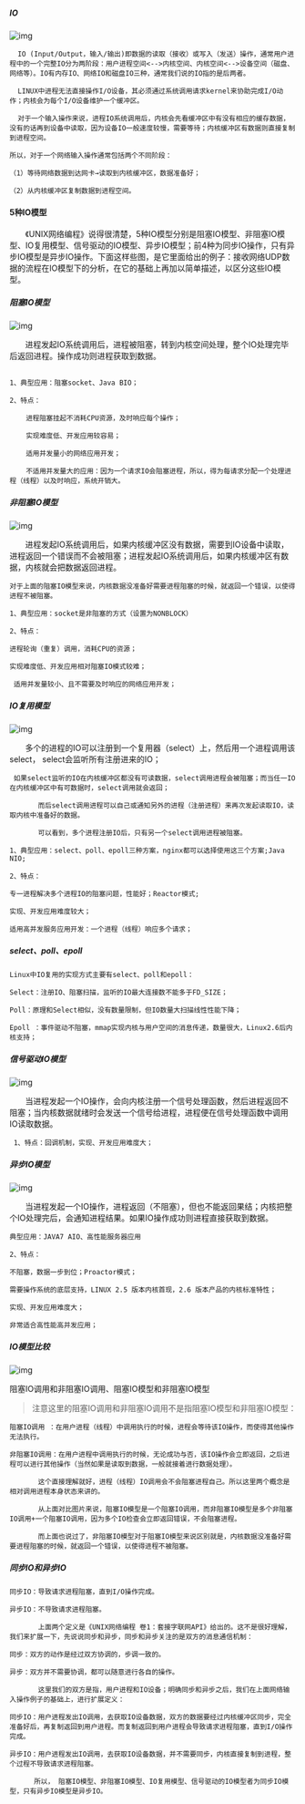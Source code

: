 ##### IO

![img](https://img-blog.csdn.net/20161028200138458) 

```
  IO (Input/Output，输入/输出)即数据的读取（接收）或写入（发送）操作，通常用户进程中的一个完整IO分为两阶段：用户进程空间<-->内核空间、内核空间<-->设备空间（磁盘、网络等）。IO有内存IO、网络IO和磁盘IO三种，通常我们说的IO指的是后两者。

  LINUX中进程无法直接操作I/O设备，其必须通过系统调用请求kernel来协助完成I/O动作；内核会为每个I/O设备维护一个缓冲区。

  对于一个输入操作来说，进程IO系统调用后，内核会先看缓冲区中有没有相应的缓存数据，没有的话再到设备中读取，因为设备IO一般速度较慢，需要等待；内核缓冲区有数据则直接复制到进程空间。

所以，对于一个网络输入操作通常包括两个不同阶段：

（1）等待网络数据到达网卡→读取到内核缓冲区，数据准备好；

（2）从内核缓冲区复制数据到进程空间。
```





#### 5种IO模型

       《UNIX网络编程》说得很清楚，5种IO模型分别是阻塞IO模型、非阻塞IO模型、IO复用模型、信号驱动的IO模型、异步IO模型；前4种为同步IO操作，只有异步IO模型是异步IO操作。下面这样些图，是它里面给出的例子：接收网络UDP数据的流程在IO模型下的分析，在它的基础上再加以简单描述，以区分这些IO模型。



##### 阻塞IO模型

![img](https://upload-images.jianshu.io/upload_images/2836699-a13146fd8158712e.png?imageMogr2/auto-orient/strip|imageView2/2/w/708/format/webp)  

       进程发起IO系统调用后，进程被阻塞，转到内核空间处理，整个IO处理完毕后返回进程。操作成功则进程获取到数据。

```

1、典型应用：阻塞socket、Java BIO；

2、特点：

    进程阻塞挂起不消耗CPU资源，及时响应每个操作；

    实现难度低、开发应用较容易；

    适用并发量小的网络应用开发；

    不适用并发量大的应用：因为一个请求IO会阻塞进程，所以，得为每请求分配一个处理进程（线程）以及时响应，系统开销大。

```



##### 非阻塞IO模型

![img](https://upload-images.jianshu.io/upload_images/2836699-5a4cc7c4c9f2b94d.png?imageMogr2/auto-orient/strip|imageView2/2/w/788/format/webp)  




       进程发起IO系统调用后，如果内核缓冲区没有数据，需要到IO设备中读取，进程返回一个错误而不会被阻塞；进程发起IO系统调用后，如果内核缓冲区有数据，内核就会把数据返回进程。

```
对于上面的阻塞IO模型来说，内核数据没准备好需要进程阻塞的时候，就返回一个错误，以使得进程不被阻塞。

1、典型应用：socket是非阻塞的方式（设置为NONBLOCK）

2、特点：

进程轮询（重复）调用，消耗CPU的资源；

实现难度低、开发应用相对阻塞IO模式较难；

 适用并发量较小、且不需要及时响应的网络应用开发；

```



##### IO复用模型

![img](https://upload-images.jianshu.io/upload_images/2836699-1f7ed47b78c08e25.png?imageMogr2/auto-orient/strip|imageView2/2/w/811/format/webp) 


       多个的进程的IO可以注册到一个复用器（select）上，然后用一个进程调用该select， select会监听所有注册进来的IO；

```
 如果select监听的IO在内核缓冲区都没有可读数据，select调用进程会被阻塞；而当任一IO在内核缓冲区中有可数据时，select调用就会返回；

       而后select调用进程可以自己或通知另外的进程（注册进程）来再次发起读取IO，读取内核中准备好的数据。

       可以看到，多个进程注册IO后，只有另一个select调用进程被阻塞。

1、典型应用：select、poll、epoll三种方案，nginx都可以选择使用这三个方案;Java NIO;

2、特点：

专一进程解决多个进程IO的阻塞问题，性能好；Reactor模式;

实现、开发应用难度较大；

适用高并发服务应用开发：一个进程（线程）响应多个请求；
```



##### select、poll、epoll

```
Linux中IO复用的实现方式主要有select、poll和epoll：

Select：注册IO、阻塞扫描，监听的IO最大连接数不能多于FD_SIZE；

Poll：原理和Select相似，没有数量限制，但IO数量大扫描线性性能下降；

Epoll ：事件驱动不阻塞，mmap实现内核与用户空间的消息传递，数量很大，Linux2.6后内核支持；

```



##### 信号驱动IO模型

![img](https://img-blog.csdn.net/20161028200140021) 


       当进程发起一个IO操作，会向内核注册一个信号处理函数，然后进程返回不阻塞；当内核数据就绪时会发送一个信号给进程，进程便在信号处理函数中调用IO读取数据。

```
 1、特点：回调机制，实现、开发应用难度大；
```



##### 异步IO模型

![img](https://upload-images.jianshu.io/upload_images/2836699-0729a57363191150.png?imageMogr2/auto-orient/strip|imageView2/2/w/769/format/webp) 

       当进程发起一个IO操作，进程返回（不阻塞），但也不能返回果结；内核把整个IO处理完后，会通知进程结果。如果IO操作成功则进程直接获取到数据。

```
典型应用：JAVA7 AIO、高性能服务器应用

2、特点：

不阻塞，数据一步到位；Proactor模式；

需要操作系统的底层支持，LINUX 2.5 版本内核首现，2.6 版本产品的内核标准特性；

实现、开发应用难度大；

非常适合高性能高并发应用；

```



##### IO模型比较

![img](https://upload-images.jianshu.io/upload_images/2836699-42af7c7049d2b23c.png?imageMogr2/auto-orient/strip|imageView2/2/w/905/format/webp) 

阻塞IO调用和非阻塞IO调用、阻塞IO模型和非阻塞IO模型

>  注意这里的阻塞IO调用和非阻塞IO调用不是指阻塞IO模型和非阻塞IO模型：

```
阻塞IO调用 ：在用户进程（线程）中调用执行的时候，进程会等待该IO操作，而使得其他操作无法执行。

非阻塞IO调用：在用户进程中调用执行的时候，无论成功与否，该IO操作会立即返回，之后进程可以进行其他操作（当然如果是读取到数据，一般就接着进行数据处理）。

       这个直接理解就好，进程（线程）IO调用会不会阻塞进程自己。所以这里两个概念是相对调用进程本身状态来讲的。

       从上面对比图片来说，阻塞IO模型是一个阻塞IO调用，而非阻塞IO模型是多个非阻塞IO调用+一个阻塞IO调用，因为多个IO检查会立即返回错误，不会阻塞进程。

       而上面也说过了，非阻塞IO模型对于阻塞IO模型来说区别就是，内核数据没准备好需要进程阻塞的时候，就返回一个错误，以使得进程不被阻塞。
```



##### 同步IO和异步IO

```
同步IO：导致请求进程阻塞，直到I/O操作完成。

异步IO：不导致请求进程阻塞。

       上面两个定义是《UNIX网络编程 卷1：套接字联网API》给出的。这不是很好理解，我们来扩展一下，先说说同步和异步，同步和异步关注的是双方的消息通信机制：

同步：双方的动作是经过双方协调的，步调一致的。

异步：双方并不需要协调，都可以随意进行各自的操作。

       这里我们的双方是指，用户进程和IO设备；明确同步和异步之后，我们在上面网络输入操作例子的基础上，进行扩展定义：

同步IO：用户进程发出IO调用，去获取IO设备数据，双方的数据要经过内核缓冲区同步，完全准备好后，再复制返回到用户进程。而复制返回到用户进程会导致请求进程阻塞，直到I/O操作完成。

异步IO：用户进程发出IO调用，去获取IO设备数据，并不需要同步，内核直接复制到进程，整个过程不导致请求进程阻塞。

      所以， 阻塞IO模型、非阻塞IO模型、IO复用模型、信号驱动的IO模型者为同步IO模型，只有异步IO模型是异步IO。
```

